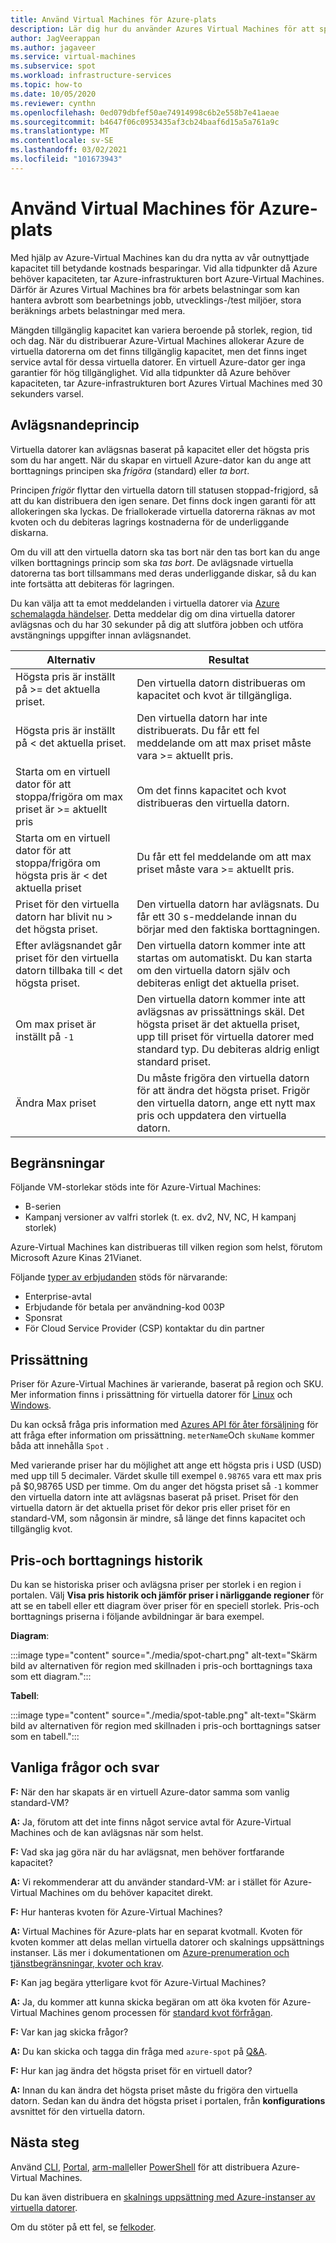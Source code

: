 ```yaml
---
title: Använd Virtual Machines för Azure-plats
description: Lär dig hur du använder Azures Virtual Machines för att spara pengar.
author: JagVeerappan
ms.author: jagaveer
ms.service: virtual-machines
ms.subservice: spot
ms.workload: infrastructure-services
ms.topic: how-to
ms.date: 10/05/2020
ms.reviewer: cynthn
ms.openlocfilehash: 0ed079dbfef50ae74914998c6b2e558b7e41aeae
ms.sourcegitcommit: b4647f06c0953435af3cb24baaf6d15a5a761a9c
ms.translationtype: MT
ms.contentlocale: sv-SE
ms.lasthandoff: 03/02/2021
ms.locfileid: "101673943"
---
```

# <a name="use-azure-spot-virtual-machines"></a>Använd Virtual Machines för Azure-plats 

Med hjälp av Azure-Virtual Machines kan du dra nytta av vår outnyttjade kapacitet till betydande kostnads besparingar. Vid alla tidpunkter då Azure behöver kapaciteten, tar Azure-infrastrukturen bort Azure-Virtual Machines. Därför är Azures Virtual Machines bra för arbets belastningar som kan hantera avbrott som bearbetnings jobb, utvecklings-/test miljöer, stora beräknings arbets belastningar med mera.

Mängden tillgänglig kapacitet kan variera beroende på storlek, region, tid och dag. När du distribuerar Azure-Virtual Machines allokerar Azure de virtuella datorerna om det finns tillgänglig kapacitet, men det finns inget service avtal för dessa virtuella datorer. En virtuell Azure-dator ger inga garantier för hög tillgänglighet. Vid alla tidpunkter då Azure behöver kapaciteten, tar Azure-infrastrukturen bort Azures Virtual Machines med 30 sekunders varsel. 


## <a name="eviction-policy"></a>Avlägsnandeprincip

Virtuella datorer kan avlägsnas baserat på kapacitet eller det högsta pris som du har angett. När du skapar en virtuell Azure-dator kan du ange att borttagnings principen ska *frigöra* (standard) eller *ta bort*. 

Principen *frigör* flyttar den virtuella datorn till statusen stoppad-frigjord, så att du kan distribuera den igen senare. Det finns dock ingen garanti för att allokeringen ska lyckas. De friallokerade virtuella datorerna räknas av mot kvoten och du debiteras lagrings kostnaderna för de underliggande diskarna. 

Om du vill att den virtuella datorn ska tas bort när den tas bort kan du ange vilken borttagnings princip som ska *tas bort*. De avlägsnade virtuella datorerna tas bort tillsammans med deras underliggande diskar, så du kan inte fortsätta att debiteras för lagringen. 

Du kan välja att ta emot meddelanden i virtuella datorer via [Azure schemalagda händelser](./linux/scheduled-events.md). Detta meddelar dig om dina virtuella datorer avlägsnas och du har 30 sekunder på dig att slutföra jobben och utföra avstängnings uppgifter innan avlägsnandet. 


| Alternativ | Resultat |
|--------|---------|
| Högsta pris är inställt på >= det aktuella priset. | Den virtuella datorn distribueras om kapacitet och kvot är tillgängliga. |
| Högsta pris är inställt på < det aktuella priset. | Den virtuella datorn har inte distribuerats. Du får ett fel meddelande om att max priset måste vara >= aktuellt pris. |
| Starta om en virtuell dator för att stoppa/frigöra om max priset är >= aktuellt pris | Om det finns kapacitet och kvot distribueras den virtuella datorn. |
| Starta om en virtuell dator för att stoppa/frigöra om högsta pris är < det aktuella priset | Du får ett fel meddelande om att max priset måste vara >= aktuellt pris. | 
| Priset för den virtuella datorn har blivit nu > det högsta priset. | Den virtuella datorn har avlägsnats. Du får ett 30 s-meddelande innan du börjar med den faktiska borttagningen. | 
| Efter avlägsnandet går priset för den virtuella datorn tillbaka till < det högsta priset. | Den virtuella datorn kommer inte att startas om automatiskt. Du kan starta om den virtuella datorn själv och debiteras enligt det aktuella priset. |
| Om max priset är inställt på `-1` | Den virtuella datorn kommer inte att avlägsnas av prissättnings skäl. Det högsta priset är det aktuella priset, upp till priset för virtuella datorer med standard typ. Du debiteras aldrig enligt standard priset.| 
| Ändra Max priset | Du måste frigöra den virtuella datorn för att ändra det högsta priset. Frigör den virtuella datorn, ange ett nytt max pris och uppdatera den virtuella datorn. |


## <a name="limitations"></a>Begränsningar

Följande VM-storlekar stöds inte för Azure-Virtual Machines:
 - B-serien
 - Kampanj versioner av valfri storlek (t. ex. dv2, NV, NC, H kampanj storlek)

Azure-Virtual Machines kan distribueras till vilken region som helst, förutom Microsoft Azure Kinas 21Vianet.

<a name="channel"></a>

Följande [typer av erbjudanden](https://azure.microsoft.com/support/legal/offer-details/) stöds för närvarande:

-   Enterprise-avtal
-   Erbjudande för betala per användning-kod 003P
-   Sponsrat
- För Cloud Service Provider (CSP) kontaktar du din partner


## <a name="pricing"></a>Prissättning

Priser för Azure-Virtual Machines är varierande, baserat på region och SKU. Mer information finns i prissättning för virtuella datorer för [Linux](https://azure.microsoft.com/pricing/details/virtual-machines/linux/) och [Windows](https://azure.microsoft.com/pricing/details/virtual-machines/windows/). 

Du kan också fråga pris information med [Azures API för åter försäljning](/rest/api/cost-management/retail-prices/azure-retail-prices) för att fråga efter information om prissättning. `meterName`Och `skuName` kommer båda att innehålla `Spot` .

Med varierande priser har du möjlighet att ange ett högsta pris i USD (USD) med upp till 5 decimaler. Värdet skulle till exempel `0.98765` vara ett max pris på $0,98765 USD per timme. Om du anger det högsta priset så `-1` kommer den virtuella datorn inte att avlägsnas baserat på priset. Priset för den virtuella datorn är det aktuella priset för dekor pris eller priset för en standard-VM, som någonsin är mindre, så länge det finns kapacitet och tillgänglig kvot.

## <a name="pricing-and-eviction-history"></a>Pris-och borttagnings historik

Du kan se historiska priser och avlägsna priser per storlek i en region i portalen. Välj **Visa pris historik och jämför priser i närliggande regioner** för att se en tabell eller ett diagram över priser för en speciell storlek.  Pris-och borttagnings priserna i följande avbildningar är bara exempel. 

**Diagram**:

:::image type="content" source="./media/spot-chart.png" alt-text="Skärm bild av alternativen för region med skillnaden i pris-och borttagnings taxa som ett diagram.":::

**Tabell**:

:::image type="content" source="./media/spot-table.png" alt-text="Skärm bild av alternativen för region med skillnaden i pris-och borttagnings satser som en tabell.":::



##  <a name="frequently-asked-questions"></a>Vanliga frågor och svar

**F:** När den har skapats är en virtuell Azure-dator samma som vanlig standard-VM?

**A:** Ja, förutom att det inte finns något service avtal för Azure-Virtual Machines och de kan avlägsnas när som helst.


**F:** Vad ska jag göra när du har avlägsnat, men behöver fortfarande kapacitet?

**A:** Vi rekommenderar att du använder standard-VM: ar i stället för Azure-Virtual Machines om du behöver kapacitet direkt.


**F:** Hur hanteras kvoten för Azure-Virtual Machines?

**A:** Virtual Machines för Azure-plats har en separat kvotmall. Kvoten för kvoten kommer att delas mellan virtuella datorer och skalnings uppsättnings instanser. Läs mer i dokumentationen om [Azure-prenumeration och tjänstbegränsningar, kvoter och krav](../azure-resource-manager/management/azure-subscription-service-limits.md).


**F:** Kan jag begära ytterligare kvot för Azure-Virtual Machines?

**A:** Ja, du kommer att kunna skicka begäran om att öka kvoten för Azure-Virtual Machines genom processen för [standard kvot förfrågan](../azure-portal/supportability/per-vm-quota-requests.md).


**F:** Var kan jag skicka frågor?

**A:** Du kan skicka och tagga din fråga med `azure-spot` på [Q&A](/answers/topics/azure-spot.html). 


**F:** Hur kan jag ändra det högsta priset för en virtuell dator?

**A:** Innan du kan ändra det högsta priset måste du frigöra den virtuella datorn. Sedan kan du ändra det högsta priset i portalen, från **konfigurations** avsnittet för den virtuella datorn. 

## <a name="next-steps"></a>Nästa steg
Använd [CLI](./linux/spot-cli.md), [Portal](spot-portal.md), [arm-mall](./linux/spot-template.md)eller [PowerShell](./windows/spot-powershell.md) för att distribuera Azure-Virtual Machines.

Du kan även distribuera en [skalnings uppsättning med Azure-instanser av virtuella datorer](../virtual-machine-scale-sets/use-spot.md).

Om du stöter på ett fel, se [felkoder](./error-codes-spot.md).
